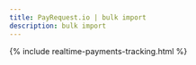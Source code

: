 ```yaml
---
title: PayRequest.io | bulk import
description: bulk import
---
```


{% include realtime-payments-tracking.html %}